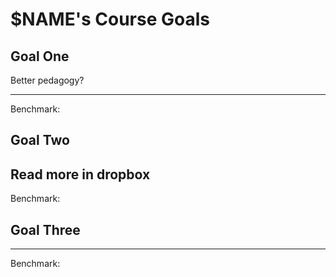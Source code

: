 
# $NAME's Course Goals

## Goal One

Better pedagogy? 

-----

Benchmark: 


## Goal Two
Read more in dropbox
-----

Benchmark:

## Goal Three

-----

Benchmark:

